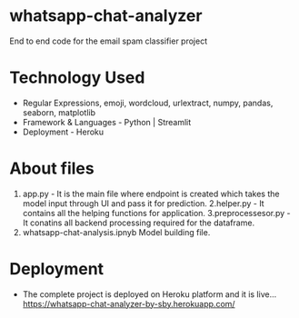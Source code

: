 # whatsapp-chat-analyzer
End to end code for the email spam classifier project

# Technology Used
- Regular Expressions, emoji, wordcloud, urlextract, numpy, pandas, seaborn, matplotlib
- Framework & Languages - Python | Streamlit 
- Deployment - Heroku

# About files
1. app.py - It is the main file where endpoint is created which takes the model input through UI and pass it for prediction.
2.helper.py - It contains all the helping functions for application.
3.preprocessesor.py - It conatins all backend processing required for the dataframe.
4. whatsapp-chat-analysis.ipnyb Model building file.

# Deployment
- The complete project is deployed on Heroku platform and it is live... https://whatsapp-chat-analyzer-by-sby.herokuapp.com/
